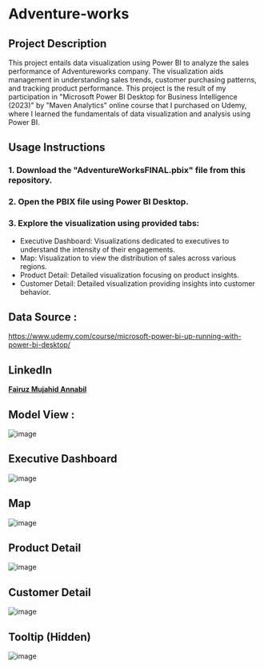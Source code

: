 # Adventure-works
## Project Description
This project entails data visualization using Power BI to analyze the sales performance of Adventureworks company. The visualization aids management in understanding sales trends, customer purchasing patterns, and tracking product performance. This project is the result of my participation in "Microsoft Power BI Desktop for Business Intelligence (2023)" by "Maven Analytics" online course that I purchased on Udemy, where I learned the fundamentals of data visualization and analysis using Power BI.
## Usage Instructions
### 1. Download the "AdventureWorksFINAL.pbix" file from this repository.
### 2. Open the PBIX file using Power BI Desktop.
### 3. Explore the visualization using provided tabs:
- Executive Dashboard: Visualizations dedicated to executives to understand the intensity of their engagements.
- Map: Visualization to view the distribution of sales across various regions.
- Product Detail: Detailed visualization focusing on product insights.
- Customer Detail: Detailed visualization providing insights into customer behavior.
## Data Source : 
https://www.udemy.com/course/microsoft-power-bi-up-running-with-power-bi-desktop/

## LinkedIn
[**Fairuz Mujahid Annabil**](www.linkedin.com/in/fairuzmujahidannabil)

## Model View  :
![image](https://github.com/Ruzsel/Adventure-works/assets/150054552/93dbac99-3c47-4442-abfb-fbd5a3cad0a1)
## Executive Dashboard
![image](https://github.com/Ruzsel/Adventure-works-Power-Bi-Visualization/assets/150054552/d6d0e032-ff0b-482e-9f79-5c410b806709)
## Map
![image](https://github.com/Ruzsel/Adventure-works-Power-Bi-Visualization/assets/150054552/96469c8b-f384-4cf0-a241-c55f0dbdbe08)
## Product Detail
![image](https://github.com/Ruzsel/Adventure-works-Power-Bi-Visualization/assets/150054552/afb35b1f-ae77-4857-a04b-2cd45d139d47)
## Customer Detail
![image](https://github.com/Ruzsel/Adventure-works-Power-Bi-Visualization/assets/150054552/77baae3b-9383-4edd-bb92-b2db7f23559e)
## Tooltip (Hidden)
![image](https://github.com/Ruzsel/Adventure-works-Power-Bi-Visualization/assets/150054552/2b29b6e4-863d-4026-a107-79089ee6908a)


